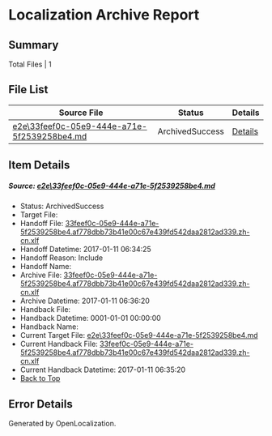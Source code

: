 # <a name='report-top'></a> Localization Archive Report

## Summary
 Total Files | 1

## File List
 Source File | Status | Details 
 ----------- | ------ | ------- 
 [e2e\33feef0c-05e9-444e-a71e-5f2539258be4.md](https://github.com/OpenLocalizationTestOrg/ol-test0/blob/3c4f1663f33298474486fe375747bd939399a488/e2e/33feef0c-05e9-444e-a71e-5f2539258be4.md) | ArchivedSuccess | [Details](#8a1f1e1e85ee4871d14fc2c05e6ae86d4ae818bd1)

## Item Details
##### <a name='8a1f1e1e85ee4871d14fc2c05e6ae86d4ae818bd1'></a> Source: [e2e\33feef0c-05e9-444e-a71e-5f2539258be4.md](https://github.com/OpenLocalizationTestOrg/ol-test0/blob/3c4f1663f33298474486fe375747bd939399a488/e2e/33feef0c-05e9-444e-a71e-5f2539258be4.md)
* Status: ArchivedSuccess
* Target File: 
* Handoff File: [33feef0c-05e9-444e-a71e-5f2539258be4.af778dbb73b41e00c67e439fd542daa2812ad339.zh-cn.xlf](https://github.com/OpenLocalizationTestOrg/ol-test0-handoff/blob/ece0282157e5b0653dbc9d9864d7e591d2423526/ol-handoff/OpenLocalizationTestOrg/ol-test0-zhcn/shujia/ht/33feef0c-05e9-444e-a71e-5f2539258be4.af778dbb73b41e00c67e439fd542daa2812ad339.zh-cn.xlf)
* Handoff Datetime: 2017-01-11 06:34:25
* Handoff Reason: Include
* Handoff Name: 
* Archive File: [33feef0c-05e9-444e-a71e-5f2539258be4.af778dbb73b41e00c67e439fd542daa2812ad339.zh-cn.xlf](https://github.com/OpenLocalizationTestOrg/ol-test0-handoff/blob/3d34bb70de5df975cd7d2f168b59a6412410b170/ol-archive/OpenLocalizationTestOrg/ol-test0-zhcn/shujia/ht/33feef0c-05e9-444e-a71e-5f2539258be4.af778dbb73b41e00c67e439fd542daa2812ad339.zh-cn.xlf)
* Archive Datetime: 2017-01-11 06:36:20
* Handback File: 
* Handback Datetime: 0001-01-01 00:00:00
* Handback Name: 
* Current Target File: [e2e\33feef0c-05e9-444e-a71e-5f2539258be4.md](https://github.com/OpenLocalizationTestOrg/ol-test0-zhcn/blob/567e705086aa1e337c7a4ae394a393c66501f60b/e2e/33feef0c-05e9-444e-a71e-5f2539258be4.md)
* Current Handback File: [33feef0c-05e9-444e-a71e-5f2539258be4.af778dbb73b41e00c67e439fd542daa2812ad339.zh-cn.xlf](https://github.com/OpenLocalizationTestOrg/ol-test0-handback/blob/c6a78eb213d473090471174bf27bf13efcaeb0b9/ol-handback/OpenLocalizationTestOrg/ol-test0-zhcn/shujia/ht/33feef0c-05e9-444e-a71e-5f2539258be4.af778dbb73b41e00c67e439fd542daa2812ad339.zh-cn.xlf)
* Current Handback Datetime: 2017-01-11 06:35:20
* [Back to Top](#report-top)


## Error Details

Generated by OpenLocalization.
